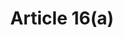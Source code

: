 ---
title: "Article 16(a)"
draft: false
exceptions:
- info53n
memberstates:
- DK
score: 3
compensation:
- 
remarks: |
 


link: ""
---